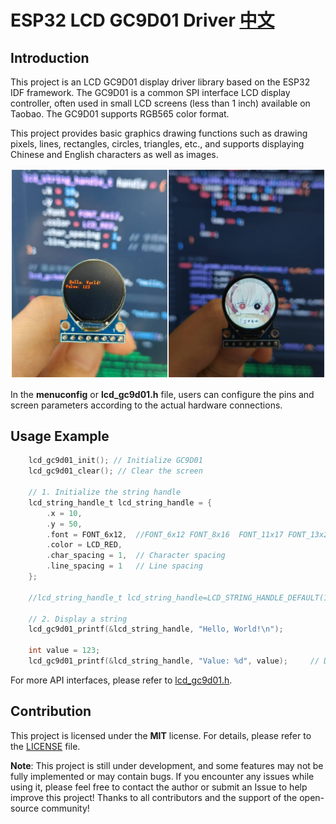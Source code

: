 # ESP32 LCD GC9D01 Driver [中文](README_CN.md)

## Introduction
This project is an LCD GC9D01 display driver library based on the ESP32 IDF framework. The GC9D01 is a common SPI interface LCD display controller, often used in small LCD screens (less than 1 inch) available on Taobao. The GC9D01 supports RGB565 color format.

This project provides basic graphics drawing functions such as drawing pixels, lines, rectangles, circles, triangles, etc., and supports displaying Chinese and English characters as well as images.

![picture](picture/picture.jpg)

In the **menuconfig** or **lcd_gc9d01.h** file, users can configure the pins and screen parameters according to the actual hardware connections.

## Usage Example
```c
    lcd_gc9d01_init(); // Initialize GC9D01
    lcd_gc9d01_clear(); // Clear the screen
    
    // 1. Initialize the string handle
    lcd_string_handle_t lcd_string_handle = {
        .x = 10,
        .y = 50,
        .font = FONT_6x12,  //FONT_6x12 FONT_8x16  FONT_11x17 FONT_13x22 FONT_16x26
        .color = LCD_RED,
        .char_spacing = 1,  // Character spacing
        .line_spacing = 1   // Line spacing
    };
    
    //lcd_string_handle_t lcd_string_handle=LCD_STRING_HANDLE_DEFAULT(10, 70); // Or use the default macro to initialize the string handle

    // 2. Display a string
    lcd_gc9d01_printf(&lcd_string_handle, "Hello, World!\n");

    int value = 123;
    lcd_gc9d01_printf(&lcd_string_handle, "Value: %d", value);     // Display formatted string
```
For more API interfaces, please refer to [lcd_gc9d01.h](include/lcd_gc9d01.h).

## Contribution
This project is licensed under the **MIT** license. For details, please refer to the [LICENSE](LICENSE) file.

**Note**: This project is still under development, and some features may not be fully implemented or may contain bugs. If you encounter any issues while using it, please feel free to contact the author or submit an Issue to help improve this project! Thanks to all contributors and the support of the open-source community!